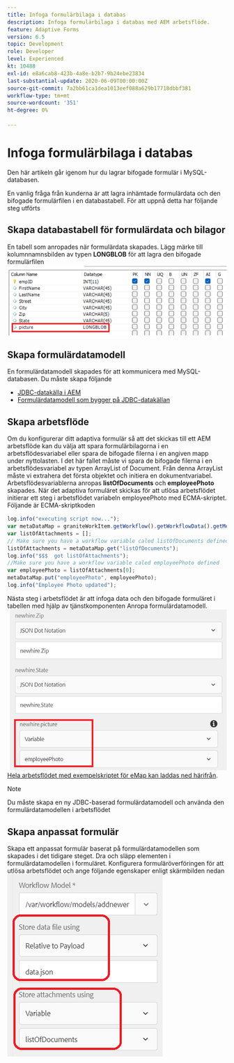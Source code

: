 ```yaml
---
title: Infoga formulärbilaga i databas
description: Infoga formulärbilaga i databas med AEM arbetsflöde.
feature: Adaptive Forms
version: 6.5
topic: Development
role: Developer
level: Experienced
kt: 10488
exl-id: e8a6cab8-423b-4a8e-b2b7-9b24ebe23834
last-substantial-update: 2020-06-09T00:00:00Z
source-git-commit: 7a2bb61ca1dea1013eef088a629b17718dbbf381
workflow-type: tm+mt
source-wordcount: '351'
ht-degree: 0%

---
```


# Infoga formulärbilaga i databas

Den här artikeln går igenom hur du lagrar bifogade formulär i MySQL-databasen.

En vanlig fråga från kunderna är att lagra inhämtade formulärdata och den bifogade formulärfilen i en databastabell.
För att uppnå detta har följande steg utförts

## Skapa databastabell för formulärdata och bilagor

En tabell som anropades när formulärdata skapades. Lägg märke till kolumnnamnsbilden av typen **LONGBLOB** för att lagra den bifogade formulärfilen
![table-schema](assets/insert-picture-table.png)

## Skapa formulärdatamodell

En formulärdatamodell skapades för att kommunicera med MySQL-databasen. Du måste skapa följande

* [JDBC-datakälla i AEM](./data-integration-technical-video-setup.md)
* [Formulärdatamodell som bygger på JDBC-datakällan](./jdbc-data-model-technical-video-use.md)

## Skapa arbetsflöde

Om du konfigurerar ditt adaptiva formulär så att det skickas till ett AEM arbetsflöde kan du välja att spara formulärbilagorna i en arbetsflödesvariabel eller spara de bifogade filerna i en angiven mapp under nyttolasten. I det här fallet måste vi spara de bifogade filerna i en arbetsflödesvariabel av typen ArrayList of Document. Från denna ArrayList måste vi extrahera det första objektet och initiera en dokumentvariabel. Arbetsflödesvariablerna anropas **listOfDocuments** och **employeePhoto** skapades.
När det adaptiva formuläret skickas för att utlösa arbetsflödet initierar ett steg i arbetsflödet variabeln employeePhoto med ECMA-skriptet. Följande är ECMA-skriptkoden

```javascript
log.info("executing script now...");
var metaDataMap = graniteWorkItem.getWorkflow().getWorkflowData().getMetaDataMap();
var listOfAttachments = [];
// Make sure you have a workflow variable caled listOfDocuments defined
listOfAttachments = metaDataMap.get("listOfDocuments");
log.info("$$$  got listOfAttachments");
//Make sure you have a workflow variable caled employeePhoto defined
var employeePhoto = listOfAttachments[0];
metaDataMap.put("employeePhoto", employeePhoto);
log.info("Employee Photo updated");
```

Nästa steg i arbetsflödet är att infoga data och den bifogade formuläret i tabellen med hjälp av tjänstkomponenten Anropa formulärdatamodell.
![insert-pic](assets/fdm-insert-pic.png)
[Hela arbetsflödet med exempelskriptet för eMap kan laddas ned härifrån](assets/add-new-employee.zip).

>[!NOTE]
> Du måste skapa en ny JDBC-baserad formulärdatamodell och använda den formulärdatamodellen i arbetsflödet

## Skapa anpassat formulär

Skapa ett anpassat formulär baserat på formulärdatamodellen som skapades i det tidigare steget. Dra och släpp elementen i formulärdatamodellen i formuläret. Konfigurera formuläröverföringen för att utlösa arbetsflödet och ange följande egenskaper enligt skärmbilden nedan
![formulärbilagor](assets/form-attachments.png)

